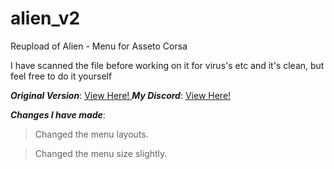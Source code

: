 # alien_v2
Reupload of Alien - Menu for Asseto Corsa

I have scanned the file before working on it for virus's etc and it's clean, but feel free to do it yourself

***Original Version***:
<a href="https://www.unknowncheats.me/forum/other-games/511184-assetto-corsa-alien-torque-grip-downforce.html" target="blank">
View Here!  </a>
***My Discord***:
<a href="https://discord.gg/WHHsDjm73Y" target="blank">
View Here!</a>

***Changes I have made***:
>Changed the menu layouts. 

>Changed the menu size slightly.
